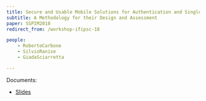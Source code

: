 ```yaml
---
title: Secure and Usable Mobile Solutions for Authentication and Single Sign-On
subtitle: A Methodology for their Design and Assessment
paper: SSPIM2018
redirect_from: /workshop-ifipsc-18

people:
    - RobertoCarbone
    - SilvioRanise
    - GiadaSciarretta

---
```


Documents:
- [Slides](/assets/areas/complementary/SSPIM2018/slides.pdf)